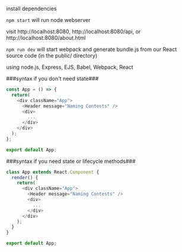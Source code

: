 install dependencies

`npm start` will run node webserver

visit http://localhost:8080, http://localhost:8080/api, or http://localhost:8080/about.html

`npm run dev` will start webpack and generate bundle.js from our React source code (in the public/ directory)

using node.js, Express, EJS, Babel, Webpack, React

###syntax if you don't need state###

```js
const App = () => {
  return(
    <div className="App">
      <Header message="Naming Contests" />
      <div>
        ...
      </div>
    </div>
  );
};

export default App;

```

###syntax if you need state or lifecycle methods###

```js
class App extends React.Component {
  render() {
    return(
      <div className="App">
        <Header message="Naming Contests" />
        <div>
          ...
        </div>
      </div>
    );
  }
}

export default App;

```
